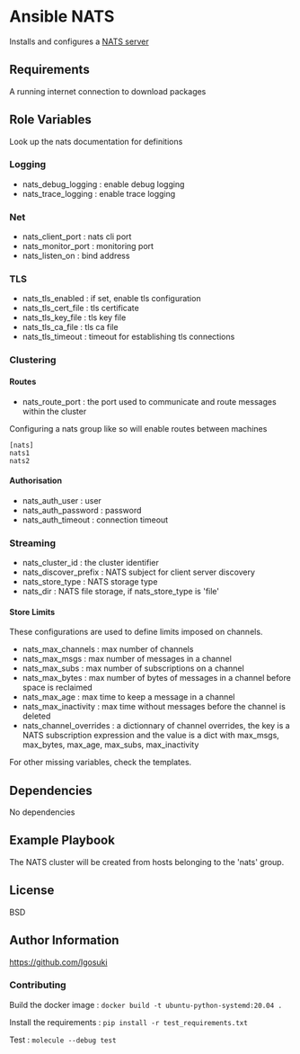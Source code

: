 Ansible NATS
=========

Installs and configures a [NATS server](https://github.com/nats-io/nats-server)

Requirements
------------

A running internet connection to download packages

Role Variables
--------------

Look up the nats documentation for definitions

### Logging
- nats_debug_logging : enable debug logging
- nats_trace_logging : enable trace logging

### Net
- nats_client_port : nats cli port
- nats_monitor_port : monitoring port
- nats_listen_on : bind address

### TLS 
- nats_tls_enabled : if set, enable tls configuration
- nats_tls_cert_file : tls certificate
- nats_tls_key_file : tls key file 
- nats_tls_ca_file : tls ca file
- nats_tls_timeout : timeout for establishing tls connections

### Clustering

#### Routes
- nats_route_port : the port used to communicate and route messages within the cluster

Configuring a nats group like so will enable routes between machines  
```
[nats]
nats1
nats2
```

#### Authorisation

- nats_auth_user : user 
- nats_auth_password : password
- nats_auth_timeout : connection timeout

### Streaming

- nats_cluster_id : the cluster identifier
- nats_discover_prefix : NATS subject for client server discovery 
- nats_store_type : NATS storage type
- nats_dir : NATS file storage, if nats_store_type is 'file'

#### Store Limits 

These configurations are used to define limits imposed on channels.

- nats_max_channels : max number of channels
- nats_max_msgs : max number of messages in a channel
- nats_max_subs : max number of subscriptions on a channel
- nats_max_bytes : max number of bytes of messages in a channel before space is reclaimed
- nats_max_age : max time to keep a message in a channel
- nats_max_inactivity : max time without messages before the channel is deleted
- nats_channel_overrides : a dictionnary of channel overrides, the key is a NATS subscription expression and the value is a dict with max_msgs, max_bytes, max_age, max_subs, max_inactivity 

For other missing variables, check the templates.

Dependencies
------------

No dependencies

Example Playbook
----------------

The NATS cluster will be created from hosts belonging to the 'nats' group.

License
-------

BSD

Author Information
------------------

https://github.com/Igosuki

### Contributing

Build the docker image : ```docker build -t ubuntu-python-systemd:20.04 .```

Install the requirements : ```pip install -r test_requirements.txt```

Test : ```molecule --debug test```
